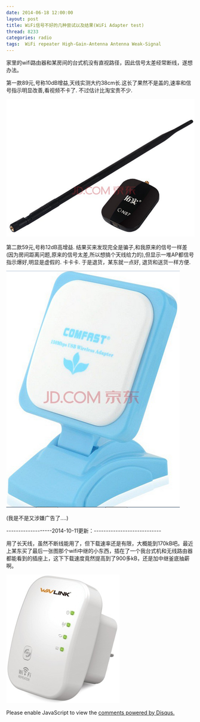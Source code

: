 ```yaml
---
date: 2014-06-18 12:00:00
layout: post
title: WiFi信号不好的几种尝试以及结果(WiFi Adapter test)
thread: 8233
categories: radio
tags:  WiFi repeater High-Gain-Antenna Antenna Weak-Signal
---
```


家里的wifi路由器和某房间的台式机没有直视路径，因此信号太差经常断线，遂想办法。

第一款89元,号称10dB增益,天线实测大约38cm长.这长了果然不是盖的,速率和信号指示明显改善,看视频不卡了. 不过估计比淘宝贵不少.

![](../media/wifi1.png)

第二款59元,号称12dB高增益.
结果买来发现完全是骗子,和我原来的信号一样差(因为房间距离问题,原来的信号太差,所以想搞个天线给力的),但显示一堆AP都信号指示爆好,明显是虚假的. 卡卡卡. 于是退货，某东就一点好, 退货和送货一样方便.

![](../media/wifi2.png)

(我是不是又涉嫌广告了....)
  
-------------------2014-10-11更新：----------------------------

用了长天线，虽然不断线能用了，但下载速率还是有限，大概能到170kB吧。最近上某东买了最后一张图那个wifi中继的小东西，插在了一个我台式机和无线路由器都能看到的插座上，这下下载速度竟然提高到了900多kB，还是加中继釜底抽薪啊。 

![](../media/wifi-relay.png)

<div id="disqus_thread"></div>
<script type="text/javascript">
    /* * * CONFIGURATION VARIABLES: EDIT BEFORE PASTING INTO YOUR WEBPAGE * * */
    var disqus_shortname = 'jiaoxianjun'; // required: replace example with your forum shortname

    /* * * DON'T EDIT BELOW THIS LINE * * */
    (function() {
        var dsq = document.createElement('script'); dsq.type = 'text/javascript'; dsq.async = true;
        dsq.src = '//' + disqus_shortname + '.disqus.com/embed.js';
        (document.getElementsByTagName('head')[0] || document.getElementsByTagName('body')[0]).appendChild(dsq);
    })();
</script>
<noscript>Please enable JavaScript to view the <a href="http://disqus.com/?ref_noscript">comments powered by Disqus.</a></noscript>
